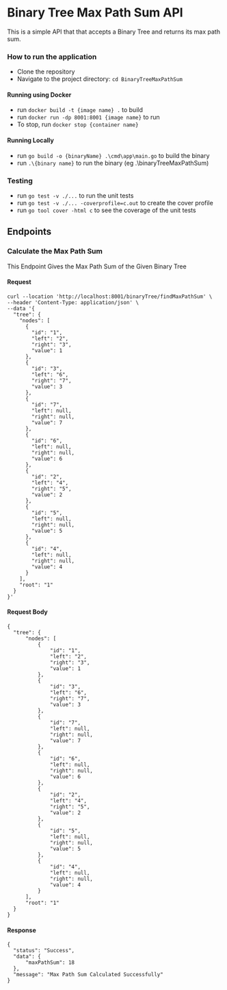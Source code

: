 # Binary Tree Max Path Sum API

This is a simple  API that that accepts a Binary Tree
and returns its max path sum.

### How to run the application

- Clone the repository
- Navigate to the project directory: `cd BinaryTreeMaxPathSum`

#### Running using Docker

- run `docker build -t {image name} .` to build
- run `docker run -dp 8001:8001 {image name}` to run
- To stop, run `docker stop {container name}` 


#### Running Locally

- run `go build -o {binaryName} .\cmd\app\main.go` to build the binary
- run `.\{binary name}` to run the binary (eg .\binaryTreeMaxPathSum)

### Testing

- run `go test -v ./...` to run the unit tests
- run `go test -v ./... -coverprofile=c.out` to create the cover profile
- run `go tool cover -html c` to see the
  coverage of the unit tests

## Endpoints

### Calculate the Max Path Sum

This Endpoint Gives the Max Path Sum of the Given Binary
Tree

#### Request

    curl --location 'http://localhost:8001/binaryTree/findMaxPathSum' \
    --header 'Content-Type: application/json' \
    --data '{
      "tree": {
        "nodes": [
          {
            "id": "1",
            "left": "2",
            "right": "3",
            "value": 1
          },
          {
            "id": "3",
            "left": "6",
            "right": "7",
            "value": 3
          },
          {
            "id": "7",
            "left": null,
            "right": null,
            "value": 7
          },
          {
            "id": "6",
            "left": null,
            "right": null,
            "value": 6
          },
          {
            "id": "2",
            "left": "4",
            "right": "5",
            "value": 2
          },
          {
            "id": "5",
            "left": null,
            "right": null,
            "value": 5
          },
          {
            "id": "4",
            "left": null,
            "right": null,
            "value": 4
          }
        ],
        "root": "1"
      }
    }'

#### Request Body

    {
      "tree": {
          "nodes": [
              {
                  "id": "1",
                  "left": "2",
                  "right": "3",
                  "value": 1
              },
              {
                  "id": "3",
                  "left": "6",
                  "right": "7",
                  "value": 3
              },
              {
                  "id": "7",
                  "left": null,
                  "right": null,
                  "value": 7
              },
              {
                  "id": "6",
                  "left": null,
                  "right": null,
                  "value": 6
              },
              {
                  "id": "2",
                  "left": "4",
                  "right": "5",
                  "value": 2
              },
              {
                  "id": "5",
                  "left": null,
                  "right": null,
                  "value": 5
              },
              {
                  "id": "4",
                  "left": null,
                  "right": null,
                  "value": 4
              }
          ],
          "root": "1"
      }
    }

#### Response

    {
      "status": "Success",
      "data": {
          "maxPathSum": 18
      },
      "message": "Max Path Sum Calculated Successfully"
    }


